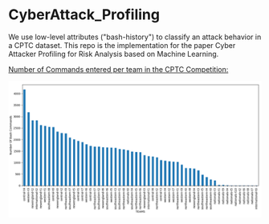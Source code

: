 # CyberAttack_Profiling
We use low-level attributes ("bash-history") to classify an attack behavior in a CPTC dataset. This repo is the implementation for the paper Cyber Attacker Profiling for Risk Analysis based on Machine Learning.


<ins>Number of Commands entered per team in the CPTC Competition:</ins>

![alt text](https://github.com/ashishjv1/CyberAttack_Profiling/blob/main/fig3.png?raw=true)
